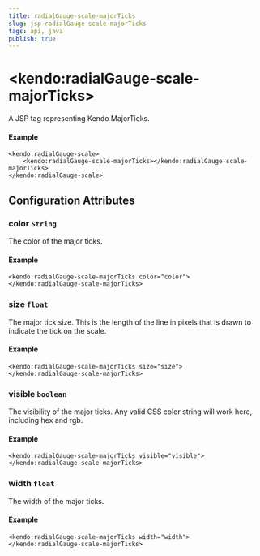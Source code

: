 ```yaml
---
title: radialGauge-scale-majorTicks
slug: jsp-radialGauge-scale-majorTicks
tags: api, java
publish: true
---
```


# \<kendo:radialGauge-scale-majorTicks\>
A JSP tag representing Kendo MajorTicks.

#### Example
    <kendo:radialGauge-scale>
        <kendo:radialGauge-scale-majorTicks></kendo:radialGauge-scale-majorTicks>
    </kendo:radialGauge-scale>


## Configuration Attributes


### color `String`

The color of the major ticks.

#### Example
    <kendo:radialGauge-scale-majorTicks color="color">
    </kendo:radialGauge-scale-majorTicks>



### size `float`

The major tick size.
This is the length of the line in pixels that is drawn to indicate the tick on the scale.

#### Example
    <kendo:radialGauge-scale-majorTicks size="size">
    </kendo:radialGauge-scale-majorTicks>



### visible `boolean`

The visibility of the major ticks.
Any valid CSS color string will work here, including hex and rgb.

#### Example
    <kendo:radialGauge-scale-majorTicks visible="visible">
    </kendo:radialGauge-scale-majorTicks>



### width `float`

The width of the major ticks.

#### Example
    <kendo:radialGauge-scale-majorTicks width="width">
    </kendo:radialGauge-scale-majorTicks>



